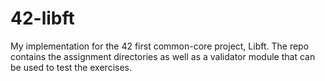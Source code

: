 # 42-libft
My implementation for the 42 first common-core project, Libft. The repo contains the assignment directories as well as a validator module that can be used to test the exercises.

